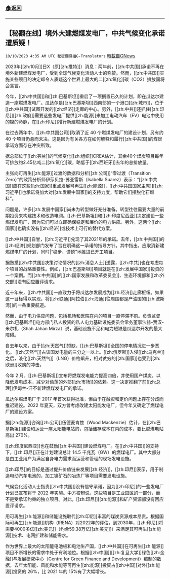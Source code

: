 ###  [:house:返回](README.md)
---


## 【秘翻在线】境外大建燃煤发电厂，中共气候变化承诺遭质疑！
`10/10/2023 4:35 AM UTC 秘密翻譯組G-Translators` [轉載自GNews](https://gnews.org/articles/1811723)

2023年[[zh:10月]]日X（原[[zh:推特]]）消息：两年前，[[zh:中共国]]承诺不再在境外新建燃煤发电厂，受到全球气候变化活动人士的称赞。然而，[[zh:中共国]]实施某些项目的决定却令人质疑这个世界上最大的二[[zh:氧化]]碳（CO2）排放国将会食言。

今年，[[zh:中共国]]和[[zh:巴基斯坦]]重启了一项搁置已久的计划，即在瓜达尔建造一座燃煤发电厂。瓜达尔是[[zh:巴基斯坦]]西南部的一个港口[[zh:城市]]，位于[[zh:中共国]]试图开发的[[zh:经济]]走廊的中心。另外，[[zh:中共]]还抓住[[zh:印尼]][[zh:政府]]需要这些发电厂提供[[zh:能源]]来加工电动汽车（EV）电池中使用的镍的命脉，在[[zh:印尼]]推行新建燃煤发电厂的计划。

在过去两年中，[[zh:中共国公司]]取消了近 40 个燃煤发电厂的建设计划，另有约 40 个项目仍悬而未决。这是因为有关各方在如何解释和履行[[zh:中共国]]的煤炭承诺方面存在冲突所致。

据总部位于[[zh:芬兰]]的气候变化[[zh:组织]]CREA估计，其余40个煤炭项目每年可排放约2.45亿吨二[[zh:氧化]]碳，略低于[[zh:西班牙]]去年的总排放量。

主张向可再生[[zh:能源]]过渡的数据和分析[[zh:公司]]“零过渡（Transition Zero）”的政策分析师伊莎贝拉\-苏亚雷斯（Isabella Suarez）表示：“[[zh:中共国]]应在这些[[zh:国家]]重点发展可再生[[zh:能源]]，[[zh:中共国国家主席]][[zh:习近平]]也承诺将加大对[[zh:发展中国家]]的支持力度，帮助它们摆脱化石燃料”。

问题是，许多[[zh:发展中国家]]尚未为转型做好充分准备。转型往往需要大量的前期投资来构建技术和改造电网。[[zh:巴基斯坦]]和[[zh:印度尼西亚]]决定建设一些燃煤发电厂，因为它们可以立即确保稳定和廉价的电力供应。另外，这两个[[zh:国家]]也确实没有[[zh:经济]]或技术上可行的替代方案。

[[zh:中共国]]自誉，[[zh:习近平]]兑现了其2021年的承诺。去年，[[zh:中共国]]的[[zh:经济]]规划部门发布了旨在明确这一承诺的指导方针。其中指出，应取消新建燃煤电厂的计划，同时|“稳步、谨慎”地推进已开工项目。

据熟悉[[zh:中共国]]决策讨论情况的[[zh:消息人士]]透露，[[zh:中共]]也在考虑每个项目的战略重要性。例如，[[zh:巴基斯坦]]项目就是在[[zh:发展中国家]]投资的一个案例。而[[zh:中共国]]的[[zh:国家发展和改革委员会]]、生态环境部和[[zh:外交部]]没有回应置评请求。

近十年来，[[zh:中共国]]一直致力于将瓜达尔发展成为[[zh:经济]]走廊枢纽。如果这一目标得以实现，将[[zh:联通]]阿拉伯[[zh:海通]]往周围都是产油国的[[zh:波斯湾]]的一条重要航道。

然而，由于电力供应问题，包括机场和医院在内的项目一直停滞不前。负责监督[[zh:巴基斯坦]]电力部门私人投资的私人电力基础设施委员会常务董事沙赫\-贾汉\-米尔扎（Shah Jahan Mirza）说，基础设施不足和电力短缺是瓜达尔开发的最大障碍。

自去年以来，由于[[zh:天然气]]短缺，[[zh:巴基斯坦]]全国的停电情况进一步恶化。 [[zh:天然气]]占该国发电量的三分之一以上。[[zh:俄罗斯]]入侵[[zh:乌克兰]]之后，液化[[zh:天然气]]（LNG）价格飙升，相对贫穷的[[zh:国家]]也受到[[zh:欧洲]]收购的冲击。

今年 2 月，[[zh:巴基斯坦]]宣布将燃煤发电能力提高四倍，并使用国产煤炭，以降低发电成本，减少对动荡的外部[[zh:市场]]的依赖。这一决定推翻了前[[zh:总理]]伊姆兰\-汗不新建燃煤发电厂的承诺。

瓜达尔燃煤电厂于 2017 年首次获得批准，但由于在融资和定价问题上存在分歧而推迟建设。2022 年夏天，双方曾考虑改建太阳能发电厂，但今年又确定了燃煤电厂的建设方案。

据[[zh:能源]]咨询[[zh:公司]]伍德麦肯兹（Wood Mackenzie）估计，在[[zh:巴基斯坦]]建设和运营一座太阳能电站的，包括储存成本在内的成本，要比燃煤电站高出 270%。

[[zh:印度尼西亚]]也在鼓励[[zh:中共国]]建设燃煤电厂。在[[zh:中共国]]的支持下，[[zh:印尼]]正在计划建设总计 14.5 千兆瓦（GW）的燃煤电厂。其中大部分是由工业用户为满足自身电力需求而运营和管理的现场发电设施。

[[zh:印尼]]的目标是通过提升价值链来发展[[zh:经济]]，[[zh:印尼]]表示，用于制造电动汽车电池的，加工镍矿石的冶炼厂等项目需要发电设施。

气候变化活动人士指责[[zh:中共国]]没有信守承诺，因为[[zh:印尼]]的一些发电厂计划已宣布将于 2022 年实施。中方狡辩说，这些项目是工业园区的一部分，而不是受承诺约束的独立项目。对此，[[zh:印尼]][[zh:能源]]和矿产资源部没有回应置评请求。

用可再生[[zh:能源]]和储能设施取代[[zh:印尼]]丰富的煤炭资源成本昂贵。根据国际可再生[[zh:能源]]机构（IRENA）对2022年的评估，到2030年，[[zh:印尼]]将需要4000多亿[[zh:美元]]（约合59.38万亿[[zh:美元]]）来满足其可再生[[zh:能源]]技术、电网扩建和储能需求。

作为世界上最大的太阳能电池板和电池生产国，[[zh:中共国]]在可再生[[zh:能源]]项目不断增长的需求中处于有利地位。根据[[zh:中国]][[zh:复旦大学]]绿色[[zh:金融]]与发展研究中心（Centre for Green Finance and Development）编制的数据，去年太阳能、风能和水能等可再生[[zh:能源]]投资占[[zh:中国]]对外[[zh:能源]]投资的 26%，比 2021 年的 15%有了大幅增长。
